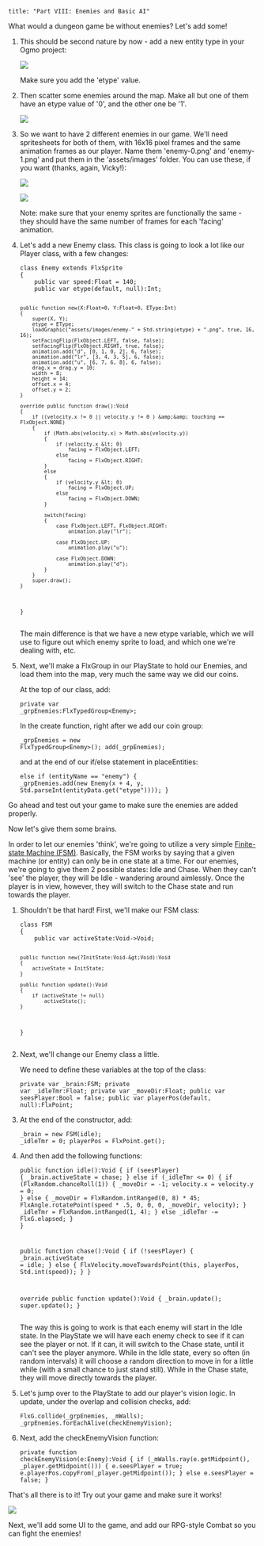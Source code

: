```
title: "Part VIII: Enemies and Basic AI"
```

<p>What would a dungeon game be without enemies? Let's add some!</p>

<ol>
	<li>
		<p>This should be second nature by now - add a new entity type in your Ogmo project:</p>
		<p><img src="../images/04_tutorials/0017.png" /></p>
		<p>Make sure you add the 'etype' value.</p>
	</li>
	<li>
		<p>Then scatter some enemies around the map. Make all but one of them have an etype value of '0', and the other one be '1'.</p>
		<p><img src="../images/04_tutorials/0018.png" /></p>
	</li>
	<li>
		<p>So we want to have 2 different enemies in our game. We'll need spritesheets for both of them, with 16x16 pixel frames and the same animation frames as our player. Name them 'enemy-0.png' and 'enemy-1.png' and put them in the 'assets/images' folder. You can use these, if you want (thanks, again, Vicky!):</p>
		<p><a href="https://github.com/HaxeFlixel/flixel-demos/blob/dev/Tutorials/TurnBasedRPG/assets/images/enemy-0.png"><img src="https://raw.githubusercontent.com/HaxeFlixel/flixel-demos/master/Tutorials/TurnBasedRPG/assets/images/enemy-0.png" /></a></p>
		<p><a href="https://github.com/HaxeFlixel/flixel-demos/blob/dev/Tutorials/TurnBasedRPG/assets/images/enemy-1.png"><img src="https://raw.githubusercontent.com/HaxeFlixel/flixel-demos/master/Tutorials/TurnBasedRPG/assets/images/enemy-1.png" /></a></p>
		<p>Note: make sure that your enemy sprites are functionally the same - they should have the same number of frames for each 'facing' animation.</p>
	</li>
	<li>
		<p>Let's add a new Enemy class. This class is going to look a lot like our Player class, with a few changes:</p>
		<p><pre><code class="haxe">class Enemy extends FlxSprite
{
	public var speed:Float = 140;
	public var etype(default, null):Int;
	
	public function new(X:Float=0, Y:Float=0, EType:Int) 
	{
		super(X, Y);
		etype = EType;
		loadGraphic("assets/images/enemy-" + Std.string(etype) + ".png", true, 16, 16);
		setFacingFlip(FlxObject.LEFT, false, false);
		setFacingFlip(FlxObject.RIGHT, true, false);
		animation.add("d", [0, 1, 0, 2], 6, false);
		animation.add("lr", [3, 4, 3, 5], 6, false);
		animation.add("u", [6, 7, 6, 8], 6, false);
		drag.x = drag.y = 10;
		width = 8;
		height = 14;
		offset.x = 4;
		offset.y = 2;
	}

	override public function draw():Void 
	{
		if ((velocity.x != 0 || velocity.y != 0 ) &amp;&amp; touching == FlxObject.NONE)
		{
			if (Math.abs(velocity.x) > Math.abs(velocity.y))
			{
				if (velocity.x &lt; 0)
					facing = FlxObject.LEFT;
				else
					facing = FlxObject.RIGHT;
			}
			else
			{
				if (velocity.y &lt; 0)
					facing = FlxObject.UP;
				else
					facing = FlxObject.DOWN;
			}

			switch(facing)
			{
				case FlxObject.LEFT, FlxObject.RIGHT:
					animation.play("lr");
					
				case FlxObject.UP:
					animation.play("u");
					
				case FlxObject.DOWN:
					animation.play("d");
			}
		}
		super.draw();
	}
}</code></pre></p>
		<p>The main difference is that we have a new etype variable, which we will use to figure out which enemy sprite to load, and which one we're dealing with, etc.</p>
	</li>
	<li>
		<p>Next, we'll make a FlxGroup in our PlayState to hold our Enemies, and load them into the map, very much the same way we did our coins.</p>
		<p>At the top of our class, add:</p>
		<p><pre><code class="haxe">private var _grpEnemies:FlxTypedGroup&lt;Enemy&gt;;</code></pre></p>
		<p>In the create function,  right after we add our coin group:</p>
		<p><pre><code class="haxe">_grpEnemies = new FlxTypedGroup&lt;Enemy&gt;();
add(_grpEnemies);</code></pre></p>
		<p>and at the end of our if/else statement in placeEntities:</p>
		<p><pre><code class="haxe">else if (entityName == "enemy")
{
	_grpEnemies.add(new Enemy(x + 4, y, Std.parseInt(entityData.get("etype"))));
}</code></pre></p>
	</li>
</ol>

<p>Go ahead and test out your game to make sure the enemies are added properly.</p>

<p>Now let's give them some brains.</p>

<p>In order to let our enemies 'think', we're going to utilize a very simple <a href="http://en.wikipedia.org/wiki/Finite_state_machine">Finite-state Machine (FSM)</a>. Basically, the FSM works by saying that a given machine (or entity) can only be in one state at a time. For our enemies, we're going to give them 2 possible states: Idle and Chase. When they can't 'see' the player, they will be Idle - wandering around aimlessly. Once the player is in view, however, they will switch to the Chase state and run towards the player.</p>

<ol>
	<li>
		<p>Shouldn't be that hard! First, we'll make our FSM class:</p>
		<p><pre><code class="haxe">class FSM
{
	public var activeState:Void-&gt;Void;
	
	public function new(?InitState:Void-&gt;Void):Void
	{
		activeState = InitState;
	}
	
	public function update():Void
	{
		if (activeState != null)
			activeState();
	}
}</code></pre></p>
	</li>
	<li>
		<p>Next, we'll change our Enemy class a little.</p>
		<p>We need to define these variables at the top of the class:</p>
		<p><pre><code class="haxe">private var _brain:FSM;
private var _idleTmr:Float;
private var _moveDir:Float;
public var seesPlayer:Bool = false;
public var playerPos(default, null):FlxPoint;</code></pre></p>
	</li>
	<li>
		<p>At the end of the constructor, add:</p>
		<p><pre><code class="haxe">_brain = new FSM(idle);
_idleTmr = 0;
playerPos = FlxPoint.get();</code></pre></p>
	</li>
	<li>
		<p>And then add the following functions:</p>
		<p><pre><code class="haxe">public function idle():Void
{
	if (seesPlayer)
	{
		_brain.activeState = chase;
	}
	else if (_idleTmr &lt;= 0)
	{
		if (FlxRandom.chanceRoll(1))
		{
			_moveDir = -1;
			velocity.x = velocity.y = 0;
		}
		else
		{
			_moveDir = FlxRandom.intRanged(0, 8) &#42; 45;
			FlxAngle.rotatePoint(speed * .5, 0, 0, 0, _moveDir, velocity);
		}
		_idleTmr = FlxRandom.intRanged(1, 4);
	}
	else
		_idleTmr -= FlxG.elapsed;
	}
}

public function chase():Void
{
	if (!seesPlayer)
	{
		_brain.activeState = idle;
	}
	else
	{
		FlxVelocity.moveTowardsPoint(this, playerPos, Std.int(speed));
	}
}

override public function update():Void 
{
    _brain.update();
    super.update();
}</code></pre></p>
		<p>The way this is going to work is that each enemy will start in the Idle state. In the PlayState we will have each enemy check to see if it can see the player or not. If it can, it will switch to the Chase state, until it can't see the player anymore. While in the Idle state, every so often (in random intervals) it will choose a random direction to move in for a little while (with a small chance to just stand still). While in the Chase state, they will move directly towards the player.</p>
	</li>
	<li>
		<p>Let's jump over to the PlayState to add our player's vision logic. In update, under the overlap and collision checks, add:</p>
		<p><pre><code class="haxe">FlxG.collide(_grpEnemies, _mWalls);
_grpEnemies.forEachAlive(checkEnemyVision);</code></pre></p>
	</li>
	<li>
		<p>Next, add the checkEnemyVision function:</p>
		<p><pre><code class="haxe">private function checkEnemyVision(e:Enemy):Void
{
	if (_mWalls.ray(e.getMidpoint(), _player.getMidpoint()))
	{
		e.seesPlayer = true;
		e.playerPos.copyFrom(_player.getMidpoint());
	}
	else
		e.seesPlayer = false;
}</code></pre></p>
	</li>
</ol>

<p>That's all there is to it! Try out your game and make sure it works!</p>
<p><img src="../images/04_tutorials/0018b.png" /></p>
<p>Next, we'll add some UI to the game, and add our RPG-style Combat so you can fight the enemies!</p>
